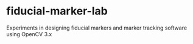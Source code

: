 # fiducial-marker-lab
Experiments in designing fiducial markers and marker tracking software using OpenCV 3.x
